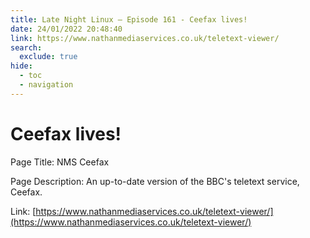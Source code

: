 ```yaml
---
title: Late Night Linux – Episode 161 - Ceefax lives!
date: 24/01/2022 20:48:40
link: https://www.nathanmediaservices.co.uk/teletext-viewer/
search:
  exclude: true
hide:
  - toc
  - navigation
---
```


# Ceefax lives!

Page Title: NMS Ceefax

Page Description: An up-to-date version of the BBC's teletext service, Ceefax. 

Link: [https://www.nathanmediaservices.co.uk/teletext-viewer/](https://www.nathanmediaservices.co.uk/teletext-viewer/)